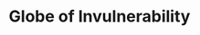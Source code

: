 ---
title: "Globe of Invulnerability"
index: "globe-of-invulnerability"
permalink: /spells/globe-of-invulnerability/
tags:
  - Spell
  - 6th Level
  - Abjuration
available_for:
  - Sorcerer
  - Wizard
level: "6th Level"
school: "Abjuration"
area: "10 ft"
shape: "Sphere"
comp:
  - V
  - S
  - M
material: "a glass or crystal bead that shatters when the spell ends."
duration: "1 Minute"
concentration: true
description: |
  An immobile, faintly shimmering barrier springs into existence in a 10-foot radius around you and remains for the duration.

  Any spell of 5th level or lower cast from outside the barrier can't affect creatures or objects within it, even if the spell is cast using a higher level spell slot. Such a spell can target creatures and objects within the barrier, but the spell has no effect on them. Similarly, the area within the barrier is excluded from the areas affected by such spells.

  **At higher levels.** When you cast this spell using a spell slot of 7th level or higher, the barrier blocks spells of one level higher for each slot level above 6th.
excerpt: "An immobile, faintly shimmering barrier springs into existence in a 10-foot radius around you and remains for the duration."
source: "Basic Rules"
---